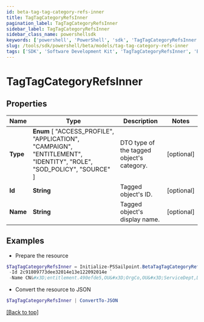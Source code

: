 ```yaml
---
id: beta-tag-tag-category-refs-inner
title: TagTagCategoryRefsInner
pagination_label: TagTagCategoryRefsInner
sidebar_label: TagTagCategoryRefsInner
sidebar_class_name: powershellsdk
keywords: ['powershell', 'PowerShell', 'sdk', 'TagTagCategoryRefsInner', 'BetaTagTagCategoryRefsInner'] 
slug: /tools/sdk/powershell/beta/models/tag-tag-category-refs-inner
tags: ['SDK', 'Software Development Kit', 'TagTagCategoryRefsInner', 'BetaTagTagCategoryRefsInner']
---
```



# TagTagCategoryRefsInner

## Properties

Name | Type | Description | Notes
------------ | ------------- | ------------- | -------------
**Type** |  **Enum** [  "ACCESS_PROFILE",    "APPLICATION",    "CAMPAIGN",    "ENTITLEMENT",    "IDENTITY",    "ROLE",    "SOD_POLICY",    "SOURCE" ] | DTO type of the tagged object's category. | [optional] 
**Id** | **String** | Tagged object's ID. | [optional] 
**Name** | **String** | Tagged object's display name. | [optional] 

## Examples

- Prepare the resource
```powershell
$TagTagCategoryRefsInner = Initialize-PSSailpoint.BetaTagTagCategoryRefsInner  -Type ENTITLEMENT `
 -Id 2c91809773dee32014e13e122092014e `
 -Name CN&#x3D;entitlement.490efde5,OU&#x3D;OrgCo,OU&#x3D;ServiceDept,DC&#x3D;HQAD,DC&#x3D;local
```

- Convert the resource to JSON
```powershell
$TagTagCategoryRefsInner | ConvertTo-JSON
```


[[Back to top]](#) 

